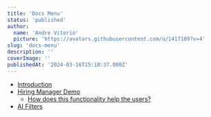 ```yaml
---
title: 'Docs Menu'
status: 'published'
author:
  name: 'Andre Vitorio'
  picture: 'https://avatars.githubusercontent.com/u/1417109?v=4'
slug: 'docs-menu'
description: ''
coverImage: ''
publishedAt: '2024-03-16T15:18:37.000Z'
---
```


- [Introduction](/introduction)
- [Hiring Manager Demo](/hiring-manager-demo)
  - [How does this functionality help the users?](/hiring-manager-demo#how-does-this-functionality-help-the-users)
- [AI Filters](/ai-filters)